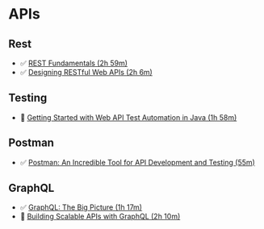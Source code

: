 # APIs

## Rest

- :white_check_mark: [REST Fundamentals (2h 59m)](https://app.pluralsight.com/library/courses/rest-fundamentals/table-of-contents)
- :white_check_mark: [Designing RESTful Web APIs (2h 6m)](https://app.pluralsight.com/library/courses/designing-restful-web-apis/table-of-contents)

## Testing

- :black_square_button: [Getting Started with Web API Test Automation in Java (1h 58m)](https://app.pluralsight.com/library/courses/java-web-api-test-automation-getting-started/table-of-contents)

## Postman

- :white_check_mark: [Postman: An Incredible Tool for API Development and Testing (55m)](https://app.pluralsight.com/library/courses/that-conference-2019-session-51/table-of-contents)

## GraphQL

- :white_check_mark: [GraphQL: The Big Picture (1h 17m)](https://app.pluralsight.com/library/courses/graphql-big-picture/table-of-contents)
- :black_square_button: [Building Scalable APIs with GraphQL (2h 10m)](https://app.pluralsight.com/library/courses/graphql-scalable-apis/table-of-contents)
